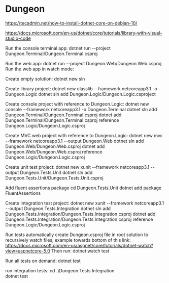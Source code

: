 # Dungeon
https://tecadmin.net/how-to-install-dotnet-core-on-debian-10/


https://docs.microsoft.com/en-us/dotnet/core/tutorials/library-with-visual-studio-code

Run the console terminal app:
dotnet run --project Dungeon.Terminal/Dungeon.Terminal.csproj

Run the web app:
dotnet run --project Dungeon.Web/Dungeon.Web.csproj
Run the web app in watch mode:


Create empty solution:
dotnet new sln

Create library project:
dotnet new classlib --framework netcoreapp3.1 -o Dungeon.Logic
dotnet sln add Dungeon.Logic/Dungeon.Logic.csproject

Create console project with reference to Dungeon.Logic:
dotnet new console --framework netcoreapp3.1 -o Dungeon.Terminal
dotnet sln add Dungeon.Terminal/Dungeon.Terminal.csproj
dotnet add Dungeon.Terminal/Dungeon.Terminal.csproj reference Dungeon.Logic/Dungeon.Logic.csproj

Create MVC web project with reference to Dungeon.Logic:
dotnet new mvc --framework netcoreapp3.1 --output Dungeon.Web
dotnet sln add Dungeon.Web/Dungeon.Web.csproj
dotnet add Dungeon.Web/Dungeon.Web.csproj reference Dungeon.Logic/Dungeon.Logic.csproj

Create unit test project:
dotnet new xunit --framework netcoreapp3.1 --output Dungeon.Tests.Unit
dotnet sln add Dungeon.Tests.Unit/Dungeon.Tests.Unit.csproj

Add fluent assertions package
cd Dungeon.Tests.Unit
dotnet add package FluentAssertions

Create integration test project:
dotnet new xunit --framework netcoreapp3.1 --output Dungeon.Tests.Integration
dotnet sln add Dungeon.Tests.Integration/Dungeon.Tests.Integration.csproj
dotnet add Dungeon.Tests.Integration/Dungeon.Tests.Integration.csproj reference Dungeon.Logic/Dungeon.Logic.csproj

Run tests automatically
create Dungeon.csproj file in root solution to recursively watch files, example towards bottom of this link:
https://docs.microsoft.com/en-us/aspnet/core/tutorials/dotnet-watch?view=aspnetcore-5.0
Then run:
dotnet watch test

Run all tests on demand:
dotnet test

run integration tests:
cd .\Dungeon.Tests.Integration\
dotnet test

